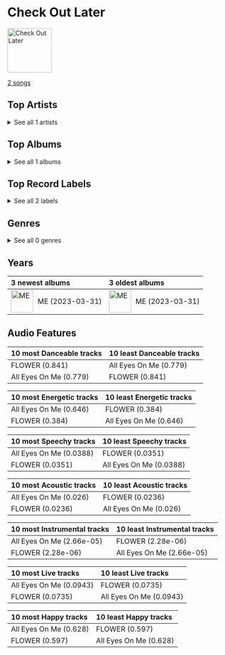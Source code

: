 # Check Out Later


<img src="https://i.scdn.co/image/ab67616d0000b273f35b8a6c03cc633f734bd8ac" alt="Check Out Later" width="100" />

[2 songs](tracks.md)

## Top Artists






<details>
<summary>See all 1 artists</summary>

| Number of Tracks | Art | Artist | 🔗 |
|---:|:---|:---|:---|
| 2 | <img src="https://i.scdn.co/image/ab6761610000e5ebcb6017286dd64ca6b77c879f" alt="" width="50" /> | JISOO | [🔗](https://open.spotify.com/artist/6UZ0ba50XreR4TM8u322gs) |

</details>


## Top Albums




<details>
<summary>See all 1 albums</summary>

| Number of Tracks | Art | Album | Release Date | 🔗 |
|---:|:---|:---|:---|:---|
| 2 | <img src="https://i.scdn.co/image/ab67616d0000b273f35b8a6c03cc633f734bd8ac" alt="" width="50" /> | ME | 2023-03-31 | [🔗](https://open.spotify.com/album/4QuczuzDZNzCDli5Gz6DQ0) |

</details>


## Top Record Labels




<details>
<summary>See all 2 labels</summary>

| Number of Tracks | Label |
|---:|:---|
| 2 | [YG Entertainment](../../labels/yg_entertainment.md) |
| 2 | [Interscope Records](../../labels/interscope_records.md) |

</details>


## Genres




<details>
<summary>See all 0 genres</summary>

| Number of Tracks | Genre |
|---|---|

</details>


## Years





| 3 newest albums | 3 oldest albums |
|:---|:---|
| <div style="display:flex; align-items:center;"><img src="https://i.scdn.co/image/ab67616d0000b273f35b8a6c03cc633f734bd8ac" alt="ME" width="50" /> <span style="padding-left:10px;">ME (2023-03-31)</span></div> | <div style="display:flex; align-items:center;"><img src="https://i.scdn.co/image/ab67616d0000b273f35b8a6c03cc633f734bd8ac" alt="ME" width="50" /> <span style="padding-left:10px;">ME (2023-03-31)</span></div> |
## Audio Features

| 10 most Danceable tracks | 10 least Danceable tracks |
|:---|:---|
| FLOWER (0.841) | All Eyes On Me (0.779) |
| All Eyes On Me (0.779) | FLOWER (0.841) |

| 10 most Energetic tracks | 10 least Energetic tracks |
|:---|:---|
| All Eyes On Me (0.646) | FLOWER (0.384) |
| FLOWER (0.384) | All Eyes On Me (0.646) |

| 10 most Speechy tracks | 10 least Speechy tracks |
|:---|:---|
| All Eyes On Me (0.0388) | FLOWER (0.0351) |
| FLOWER (0.0351) | All Eyes On Me (0.0388) |

| 10 most Acoustic tracks | 10 least Acoustic tracks |
|:---|:---|
| All Eyes On Me (0.026) | FLOWER (0.0236) |
| FLOWER (0.0236) | All Eyes On Me (0.026) |

| 10 most Instrumental tracks | 10 least Instrumental tracks |
|:---|:---|
| All Eyes On Me (2.66e-05) | FLOWER (2.28e-06) |
| FLOWER (2.28e-06) | All Eyes On Me (2.66e-05) |

| 10 most Live tracks | 10 least Live tracks |
|:---|:---|
| All Eyes On Me (0.0943) | FLOWER (0.0735) |
| FLOWER (0.0735) | All Eyes On Me (0.0943) |

| 10 most Happy tracks | 10 least Happy tracks |
|:---|:---|
| All Eyes On Me (0.628) | FLOWER (0.597) |
| FLOWER (0.597) | All Eyes On Me (0.628) |

